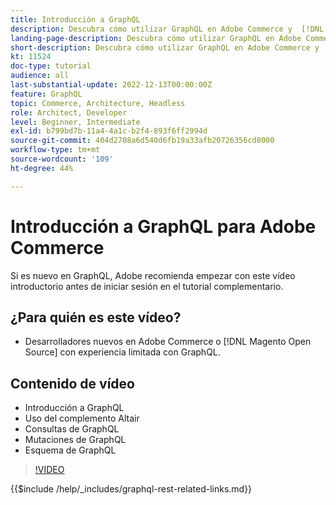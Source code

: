 ```yaml
---
title: Introducción a GraphQL
description: Descubra cómo utilizar GraphQL en Adobe Commerce y  [!DNL Magento Open Source]. Aprenda a utilizar consultas, mutaciones y esquemas.
landing-page-description: Descubra cómo utilizar GraphQL en Adobe Commerce y  [!DNL Magento Open Source]. Aprenda a utilizar consultas, mutaciones y esquemas.
short-description: Descubra cómo utilizar GraphQL en Adobe Commerce y  [!DNL Magento Open Source]. Aprenda a utilizar consultas, mutaciones y esquemas.
kt: 11524
doc-type: tutorial
audience: all
last-substantial-update: 2022-12-13T00:00:00Z
feature: GraphQL
topic: Commerce, Architecture, Headless
role: Architect, Developer
level: Beginner, Intermediate
exl-id: b799bd7b-11a4-4a1c-b2f4-893f6ff2994d
source-git-commit: 404d2708a6d540d6fb19a33afb20726356cd8000
workflow-type: tm+mt
source-wordcount: '109'
ht-degree: 44%

---
```


# Introducción a GraphQL para Adobe Commerce

Si es nuevo en GraphQL, Adobe recomienda empezar con este vídeo introductorio antes de iniciar sesión en el tutorial complementario.

## ¿Para quién es este vídeo?

* Desarrolladores nuevos en Adobe Commerce o [!DNL Magento Open Source] con experiencia limitada con GraphQL.

## Contenido de vídeo

* Introducción a GraphQL
* Uso del complemento Altair
* Consultas de GraphQL
* Mutaciones de GraphQL
* Esquema de GraphQL

>[!VIDEO](https://video.tv.adobe.com/v/3412302?quality=12&learn=on)

{{$include /help/_includes/graphql-rest-related-links.md}}
